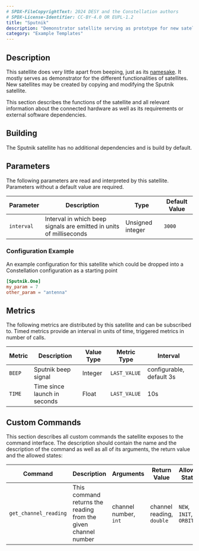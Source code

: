 ```yaml
---
# SPDX-FileCopyrightText: 2024 DESY and the Constellation authors
# SPDX-License-Identifier: CC-BY-4.0 OR EUPL-1.2
title: "Sputnik"
description: "Demonstrator satellite serving as prototype for new satellites"
category: "Example Templates"
---
```


## Description

This satellite does very little apart from beeping, just as its [namesake](https://en.wikipedia.org/wiki/Sputnik_1). It mostly serves as demonstrator for the different functionalities of satellites. New satellites may be created by copying and modifying the Sputnik satellite.

This section describes the functions of the satellite and all relevant information about the connected hardware as well as its requirements or external software dependencies.

## Building

The Sputnik satellite has no additional dependencies and is build by default.

## Parameters

The following parameters are read and interpreted by this satellite. Parameters without a default value are required.

| Parameter  | Description | Type | Default Value |
|------------|-------------|------|---------------|
| `interval` | Interval in which beep signals are emitted in units of milliseconds | Unsigned integer | `3000` |

### Configuration Example

An example configuration for this satellite which could be dropped into a Constellation configuration as a starting point

```toml
[Sputnik.One]
my_param = 7
other_param = "antenna"
```

## Metrics

The following metrics are distributed by this satellite and can be subscribed to. Timed metrics provide an interval in units of time, triggered metrics in number of calls.

| Metric | Description | Value Type | Metric Type | Interval |
|--------|-------------|------------|-------------|----------|
| `BEEP` | Sputnik beep signal | Integer | `LAST_VALUE` | configurable, default 3s |
| `TIME` | Time since launch in seconds | Float | `LAST_VALUE` | 10s |

## Custom Commands

This section describes all custom commands the satellite exposes to the command interface. The description should contain the name and the description of the
command as well as all of its arguments, the return value and the allowed states:

| Command | Description | Arguments | Return Value | Allowed States |
|---------|-------------|-----------|--------------|----------------|
| `get_channel_reading` | This command returns the reading from the given channel number | channel number, `int` | channel reading, `double` | `NEW`, `INIT`, `ORBIT` |
